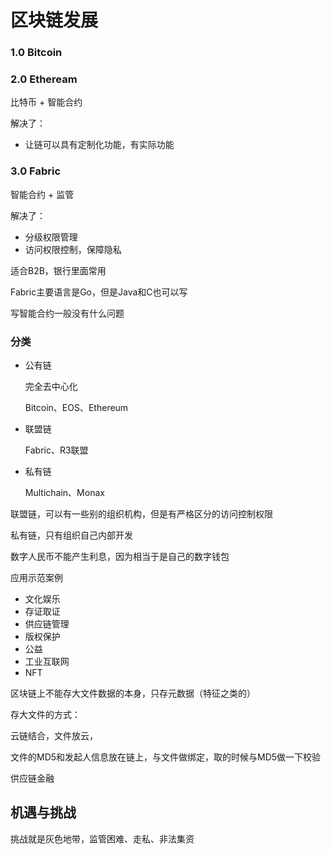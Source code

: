 # 区块链发展

### 1.0 Bitcoin



### 2.0 Etheream

比特币 + 智能合约

解决了：

- 让链可以具有定制化功能，有实际功能



### 3.0 Fabric

智能合约 + 监管

解决了：

- 分级权限管理
- 访问权限控制，保障隐私

适合B2B，银行里面常用



Fabric主要语言是Go，但是Java和C也可以写

写智能合约一般没有什么问题



### 分类

- 公有链

  完全去中心化

  Bitcoin、EOS、Ethereum

- 联盟链

  Fabric、R3联盟

- 私有链

  Multichain、Monax



联盟链，可以有一些别的组织机构，但是有严格区分的访问控制权限

私有链，只有组织自己内部开发



数字人民币不能产生利息，因为相当于是自己的数字钱包



应用示范案例

- 文化娱乐
- 存证取证
- 供应链管理
- 版权保护
- 公益
- 工业互联网
- NFT



区块链上不能存大文件数据的本身，只存元数据（特征之类的）

存大文件的方式：

云链结合，文件放云，

文件的MD5和发起人信息放在链上，与文件做绑定，取的时候与MD5做一下校验



供应链金融



## 机遇与挑战

挑战就是灰色地带，监管困难、走私、非法集资





